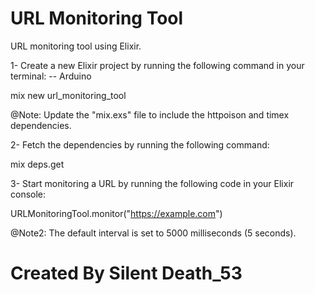 # URL Monitoring Tool
URL monitoring tool using Elixir.

1- Create a new Elixir project by running the following command in your terminal:   -- Arduino

mix new url_monitoring_tool

@Note: Update the "mix.exs" file to include the httpoison and timex dependencies.

2- Fetch the dependencies by running the following command:

mix deps.get

3- Start monitoring a URL by running the following code in your Elixir console:

URLMonitoringTool.monitor("https://example.com")

@Note2: The default interval is set to 5000 milliseconds (5 seconds).

# Created By Silent Death_53

